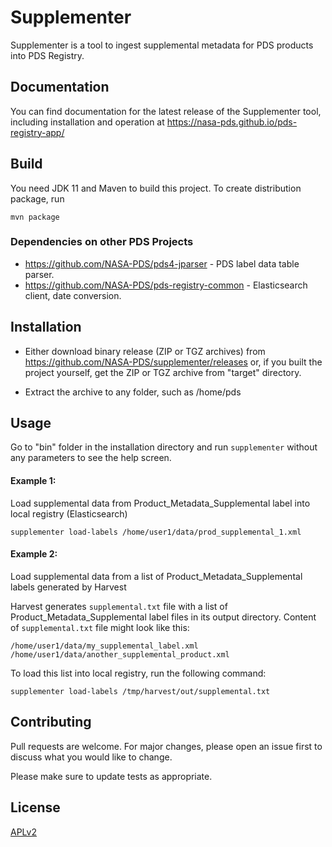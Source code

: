 # Supplementer
Supplementer is a tool to ingest supplemental metadata for PDS products into PDS Registry. 

## Documentation
You can find documentation for the latest release of the Supplementer tool, including installation and operation 
at https://nasa-pds.github.io/pds-registry-app/

## Build

You need JDK 11 and Maven to build this project. To create distribution package, run

```
mvn package
```

### Dependencies on other PDS Projects

* https://github.com/NASA-PDS/pds4-jparser - PDS label data table parser.
* https://github.com/NASA-PDS/pds-registry-common - Elasticsearch client, date conversion.

## Installation

* Either download binary release (ZIP or TGZ archives) from https://github.com/NASA-PDS/supplementer/releases
or, if you built the project yourself, get the ZIP or TGZ archive from "target" directory.

* Extract the archive to any folder, such as /home/pds


## Usage

Go to "bin" folder in the installation directory and run `supplementer` without any parameters to see the help screen.


#### Example 1: 
Load supplemental data from Product_Metadata_Supplemental label into local registry (Elasticsearch)

```
supplementer load-labels /home/user1/data/prod_supplemental_1.xml
```

#### Example 2: 
Load supplemental data from a list of Product_Metadata_Supplemental labels generated by Harvest

Harvest generates `supplemental.txt` file with a list of Product_Metadata_Supplemental 
label files in its output directory. 
Content of `supplemental.txt` file might look like this:

```
/home/user1/data/my_supplemental_label.xml
/home/user1/data/another_supplemental_product.xml
```

To load this list into local registry, run the following command:

```
supplementer load-labels /tmp/harvest/out/supplemental.txt
```

## Contributing
Pull requests are welcome. For major changes, please open an issue first to discuss what you would like to change.

Please make sure to update tests as appropriate.

## License
[APLv2](https://www.apache.org/licenses/LICENSE-2.0)
